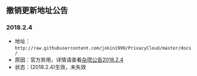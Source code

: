 ## 撤销更新地址公告

### 2018.2.4
- 地址：`http://raw.githubusercontent.com/jokin1999/PrivacyCloud/master/docs/`
- 原因：官方弃用，详情请查看[杂项公告2018.2.4](./logs.md)
- 状态：(2018.2.4)生效，未失效
